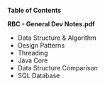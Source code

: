 **Table of Contents**

__RBC - General Dev Notes.pdf__

* Data Structure & Algorithm
* Design Patterns
* Threading
* Java Core
* Data Structure Comparison
* SQL Database
